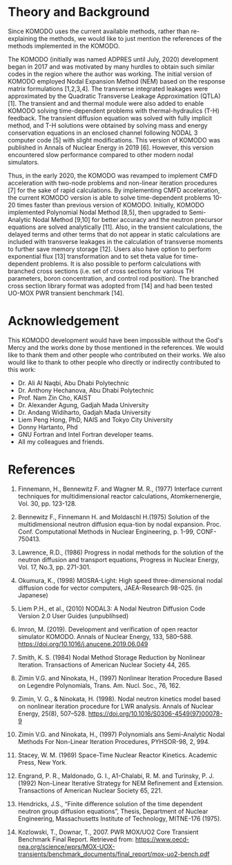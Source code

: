 # Theory and Background

Since KOMODO uses the current available methods, rather than re-explaining the methods, we would like to just mention the references of the methods implemented in the KOMODO.

The KOMODO (initially was named ADPRES until July, 2020) development began in 2017 and was motivated by many hurdles to obtain such similar codes in the region where the author was working. The initial version of KOMODO employed Nodal Expansion Method (NEM) based on the response matrix formulations [1,2,3,4]. The transverse integrated leakages were approximated by the Quadratic Transverse Leakage Approximation (QTLA)[1]. The transient and and thermal module were also added to enable KOMODO solving time-dependent problems with thermal-hydraulics (T-H) feedback. The transient diffusion equation was solved with fully implicit method, and T-H solutions were obtained by solving mass and energy conservation equations in an enclosed channel following NODAL 3 computer code [5] with slight modifications. This version of KOMODO was published in Annals of Nuclear Energy in 2019 [6]. However, this version encountered slow performance compared to other modern nodal simulators.

Thus, in the early 2020, the KOMODO was revamped to implement CMFD acceleration with two-node problems and non-linear iteration procedures [7] for the sake of rapid calculations. By implementing CMFD acceleration, the current KOMODO version is able to solve time-dependent problems 10-20 times faster than previous version of KOMODO. Initially, KOMODO implemented Polynomial Nodal Method [8,5], then upgraded to Semi-Analytic Nodal Method [9,10] for better accuracy and the neutron precursor equations are solved analytically [11]. Also, in the transient calculations, the delayed terms and other terms that do not appear in static calculations are included with transverse leakages in the calculation of transverse moments to further save memory storage [12]. Users also have option to perform exponential flux [13] transformation and to set theta value for time-dependent problems. It is also possible to perform calculations with branched cross sections (i.e. set of cross sections for various TH parameters, boron concentration, and control rod position). The branched cross section library format was adopted from [14] and had been tested UO-MOX PWR transient benchmark [14].

# Acknowledgement

This KOMODO development would have been impossible without the God's Mercy and the works done by those mentioned in the references. We would like to thank them and other people who contributed on their works. We also would like to thank to other people who directly or indirectly contributed to this work:

* Dr. Ali Al Naqbi, Abu Dhabi Polytechnic
* Dr. Anthony Hechanova, Abu Dhabi Polytechnic
* Prof. Nam Zin Cho, KAIST
* Dr. Alexander Agung, Gadjah Mada University
* Dr. Andang Widiharto, Gadjah Mada University
* Liem Peng Hong, PhD, NAIS and Tokyo City University
* Donny Hartanto, Phd
* GNU Fortran and Intel Fortran developer teams.
* All my colleagues and friends.

# References

1. Finnemann, H., Bennewitz F. and Wagner M. R., (1977) Interface current techniques for multidimensional reactor calculations, Atomkernenergie, Vol. 30, pp. 123-128.

2. Bennewitz F., Finnemann H. and Moldaschl H.(1975)  Solution of the multidimensional neutron diffusion equa-tion by nodal expansion. Proc. Conf. Computational Methods in Nuclear Engineering, p. 1-99, CONF-750413.

3. Lawrence, R.D., (1986) Progress in nodal methods for the solution of the neutron diffusion and transport equations, Progress in Nuclear Energy, Vol. 17, No.3, pp. 271-301.

4. Okumura, K., (1998) MOSRA-Light: High speed three-dimensional nodal diffusion code for vector computers, JAEA-Research 98-025. (in Japanese)

5. Liem P.H., et al., (2010) NODAL3: A Nodal Neutron Diffusion Code Version 2.0 User Guides (unpublihsed)

6. Imron, M. (2019). Development and verification of open reactor simulator KOMODO. Annals of Nuclear Energy, 133, 580–588. https://doi.org/10.1016/j.anucene.2019.06.049

7. Smith, K. S. (1984) Nodal Method Storage Reduction by Nonlinear Iteration. Transactions of American Nuclear Society 44, 265.

8. Zimin V.G. and Ninokata, H., (1997) Nonlinear Iteration Procedure Based on Legendre Polynomials, Trans. Am. Nucl. Soc., 76, 162.

9. Zimin, V. G., & Ninokata, H. (1998). Nodal neutron kinetics model based on nonlinear iteration procedure for LWR analysis. Annals of Nuclear Energy, 25(8), 507–528. https://doi.org/10.1016/S0306-4549(97)00078-9

10. Zimin V.G. and Ninokata, H., (1997) Polynomials ans Semi-Analytic Nodal Methods For Non-Linear Iteration Procedures, PYHSOR-98, 2, 994.

11. Stacey, W. M. (1969) Space-Time Nuclear Reactor Kinetics. Academic Press, New York.

12. Engrand, P. R., Maldonado, G. I., A1-Chalabi, R. M. and Turinsky, P. J. (1992) Non-Linear Iterative Strategy for NEM Refinement and Extension. Transactions of American Nuclear Society 65, 221.

13. Hendricks, J.S., “Finite difference solution of the time dependent neutron group diffusion equations”, Thesis, Department of Nuclear Engineering, Massachusetts Institute of Technology, MITNE-176 (1975).

14. Kozlowski, T., Downar, T., 2007. PWR MOX/UO2 Core Transient Benchmark Final Report. Retrieved from: https://www.oecd-nea.org/science/wprs/MOX-UOX-transients/benchmark_documents/final_report/mox-uo2-bench.pdf

